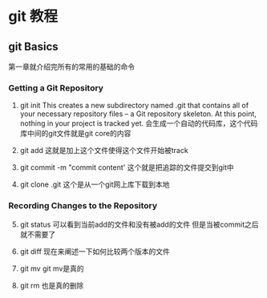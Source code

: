 # git 教程

## git Basics
第一章就介绍完所有的常用的基础的命令

### Getting a Git Repository
1. git init
This creates a new subdirectory named .git that contains all of your necessary repository files – a Git repository skeleton. At this point, nothing in your project is tracked yet. 
会生成一个自动的代码库，这个代码库中间的git文件就是git core的内容

2. git add
这就是加上这个文件使得这个文件开始被track

3. git commit -m "commit content'
这个就是把追踪的文件提交到git中

4. git clone .git
这个是从一个git网上库下载到本地

### Recording Changes to the Repository
5. git status
可以看到当前add的文件和没有被add的文件
但是当被commit之后就不需要了

6. git diff
现在来阐述一下如何比较两个版本的文件

7. git mv
git mv是真的

8. git rm
也是真的删除